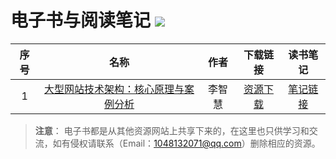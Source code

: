 # 电子书与阅读笔记 ![](https://img.shields.io/badge/%E5%AD%A6%E4%B9%A0%E8%80%85-zohar.zzh-brightgreen.svg)

序号|名称|作者|下载链接|读书笔记
|:-:|:---------------------------------:|:----:|:-:|:-:|
1|[大型网站技术架构：核心原理与案例分析][1]|李智慧|[资源下载][1]|[笔记链接][1_1]

[1]:https://github.com/ZoharAndroid/EbooksAndNotes/blob/master/%E5%A4%A7%E5%9E%8B%E7%BD%91%E7%AB%99%E6%8A%80%E6%9C%AF%E6%9E%B6%E6%9E%84%EF%BC%9A%E6%A0%B8%E5%BF%83%E5%8E%9F%E7%90%86%E4%B8%8E%E6%A1%88%E4%BE%8B%E5%88%86%E6%9E%90_%E6%9D%8E%E6%99%BA%E6%85%A7.pdf

[1_1]:https://github.com/ZoharAndroid/EbooksAndNotes/blob/master/%E5%A4%A7%E5%9E%8B%E7%BD%91%E7%AB%99%E6%8A%80%E6%9C%AF%E6%9E%B6%E6%9E%84%EF%BC%9A%E6%A0%B8%E5%BF%83%E5%8E%9F%E7%90%86%E4%B8%8E%E6%A1%88%E4%BE%8B%E5%88%86%E6%9E%90_%E5%AD%A6%E4%B9%A0%E7%AC%94%E8%AE%B0.md



> **注意**：
> 电子书都是从其他资源网站上共享下来的，在这里也只供学习和交流，如有侵权请联系（Email：1048132071@qq.com）删除相应的资源。